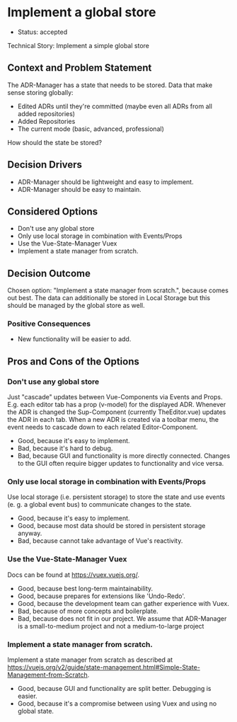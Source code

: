 # Implement a global store

* Status: accepted

Technical Story: Implement a simple global store

## Context and Problem Statement

The ADR-Manager has a state that needs to be stored.
Data that make sense storing globally:

* Edited ADRs until they're committed (maybe even all ADRs from all added repositories)
* Added Repositories
* The current mode (basic, advanced, professional)

How should the state be stored?

## Decision Drivers

* ADR-Manager should be lightweight and easy to implement.
* ADR-Manager should be easy to maintain.

## Considered Options

* Don't use any global store
* Only use local storage in combination with Events/Props
* Use the Vue-State-Manager Vuex
* Implement a state manager from scratch.

## Decision Outcome

Chosen option: "Implement a state manager from scratch.", because comes out best. The data can additionally be stored in Local Storage but this should be managed by the global store as well.

### Positive Consequences

* New functionality will be easier to add.

## Pros and Cons of the Options

### Don't use any global store

Just "cascade" updates between Vue-Components via Events and Props. E.g. each editor tab has a prop (v-model) for the displayed ADR. Whenever the ADR is changed the Sup-Component (currently TheEditor.vue) updates the ADR in each tab. When a new ADR is created via a toolbar menu, the event needs to cascade down to each related Editor-Component.

* Good, because it's easy to implement.
* Bad, because it's hard to debug.
* Bad, because GUI and functionality is more directly connected. Changes to the GUI often require bigger updates to functionality and vice versa.

### Only use local storage in combination with Events/Props

Use local storage (i.e. persistent storage) to store the state and use events (e. g. a global event bus) to communicate changes to the state.

* Good, because it's easy to implement.
* Good, because most data should be stored in persistent storage anyway.
* Bad, because cannot take advantage of Vue's reactivity.

### Use the Vue-State-Manager Vuex

Docs can be found at https://vuex.vuejs.org/.

* Good, because best long-term maintainability.
* Good, because prepares for extensions like 'Undo-Redo'.
* Good, because the development team can gather experience with Vuex.
* Bad, because of more concepts and boilerplate.
* Bad, because does not fit in our project. We assume that ADR-Manager is a small-to-medium project and not a medium-to-large project

### Implement a state manager from scratch.

Implement a state manager from scratch as described at https://vuejs.org/v2/guide/state-management.html#Simple-State-Management-from-Scratch.

* Good, because GUI and functionality are split better. Debugging is easier.
* Good, because  it's a compromise between using Vuex and using no global state.
